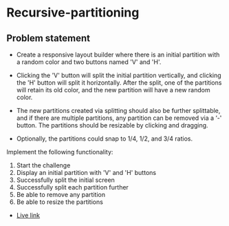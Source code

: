 # Recursive-partitioning

## Problem statement

- Create a responsive layout builder where there is an initial partition with a random color and two buttons named 'V' and 'H'.

- Clicking the 'V' button will split the initial partition vertically, and clicking the 'H' button will split it horizontally. After the split, one of the partitions will retain its old color, and the new partition will have a new random color.

- The new partitions created via splitting should also be further splittable, and if there are multiple partitions, any partition can be removed via a ‘-' button. The partitions should be resizable by clicking and dragging.

- Optionally, the partitions could snap to 1/4, 1/2, and 3/4 ratios.

Implement the following functionality:

1. Start the challenge
2. Display an initial partition with 'V' and 'H' buttons
3. Successfully split the initial screen
4. Successfully split each partition further
5. Be able to remove any partition
6. Be able to resize the partitions

- [Live link](https://recursive-partitioning-task.netlify.app/)
